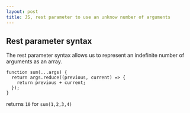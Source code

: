 ```yaml
---
layout: post
title: JS, rest parameter to use an unknow number of arguments
---
```


## Rest parameter syntax
The rest parameter syntax allows us to represent an indefinite number of arguments as an array.

```javacsript
function sum(...args) {
  return args.reduce((previous, current) => {
    return previous + current;
  });
}
```
returns   `10`  for `sum(1,2,3,4)`
